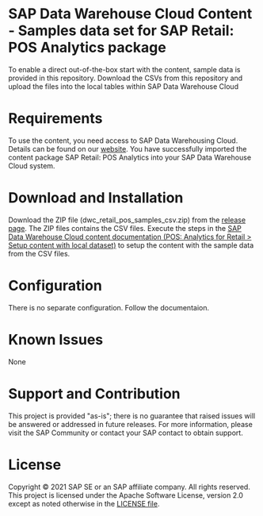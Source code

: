 # SAP Data Warehouse Cloud Content - Samples data set for SAP Retail: POS Analytics package
To enable a direct out-of-the-box start with the content, sample data is provided in this repository. Download the CSVs from this repository and upload the files into the local tables within SAP Data Warehouse Cloud

# Requirements
To use the content, you need access to SAP Data Warehousing Cloud. Details can be found on our [website](https://www.sapdatawarehouse.cloud).
You have successfully imported the content package SAP Retail: POS Analytics into your SAP Data Warehouse Cloud system.

# Download and Installation
Download the ZIP file (dwc_retail_pos_samples_csv.zip) from the [release page](https://github.com/SAP-samples/data-warehouse-cloud-content-beta/releases). The ZIP files contains the CSV files.
Execute the steps in the [SAP Data Warehouse Cloud content documentation (POS: Analytics for Retail > Setup content with local dataset)](https://help.sap.com/doc/4b618244ad5f4fbb8423d08996f8b891/cloud/en-US/SAP_Data_Warehouse_Cloud_Content.pdf) to setup the content with the sample data from the CSV files.

# Configuration
There is no separate configuration. Follow the documentaion.

# Known Issues
None

# Support and Contribution
This project is provided "as-is"; there is no guarantee that raised issues will be answered or addressed in future releases.
For more information, please visit the SAP Community or contact your SAP contact to obtain support.

# License
Copyright © 2021 SAP SE or an SAP affiliate company. All rights reserved. This project is licensed under the Apache Software License, version 2.0 except as noted otherwise in the [LICENSE file](/LICENSE).
